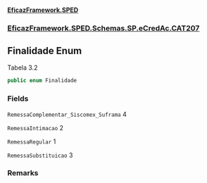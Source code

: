 #### [EficazFramework.SPED](EficazFrameworkSPED.md 'EficazFramework SPED')
### [EficazFramework.SPED.Schemas.SP.eCredAc.CAT207](EficazFramework.SPED.Schemas.SP.eCredAc.CAT207.md 'EficazFramework.SPED.Schemas.SP.eCredAc.CAT207')

## Finalidade Enum

Tabela 3.2

```csharp
public enum Finalidade
```
### Fields

<a name='EficazFramework.SPED.Schemas.SP.eCredAc.CAT207.Finalidade.RemessaComplementar_Siscomex_Suframa'></a>

`RemessaComplementar_Siscomex_Suframa` 4

<a name='EficazFramework.SPED.Schemas.SP.eCredAc.CAT207.Finalidade.RemessaIntimacao'></a>

`RemessaIntimacao` 2

<a name='EficazFramework.SPED.Schemas.SP.eCredAc.CAT207.Finalidade.RemessaRegular'></a>

`RemessaRegular` 1

<a name='EficazFramework.SPED.Schemas.SP.eCredAc.CAT207.Finalidade.RemessaSubstituicao'></a>

`RemessaSubstituicao` 3

### Remarks